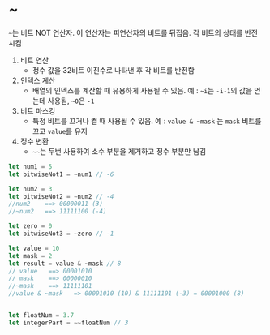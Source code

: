 # ~
`~`는 비트 NOT 연산자. 이 연산자는 피연산자의 비트를 뒤집음. 각 비트의 상태를 반전시킴

1. 비트 연산
   - 정수 값을 32비트 이진수로 나타낸 후 각 비트를 반전함
2. 인덱스 계산
   - 배열의 인덱스를 계산할 때 유용하게 사용될 수 있음. 예 : `~i`는 `-i-1`의 값을 얻는데 사용됨, `~0`은 `-1`
3. 비트 마스킹
   - 특정 비트를 끄거나 켤 때 사용될 수 있음. 예 : `value & ~mask` 는 `mask` 비트를 끄고 `value`를 유지
4. 정수 변환
   - `~~`는 두번 사용하여 소수 부분을 제거하고 정수 부분만 남김
  


```js
let num1 = 5
let bitwiseNot1 = ~num1 // -6

let num2 = 3
let bitwiseNot2 = ~num2 // -4
//num2    ==> 00000011 (3)
//~num2   ==> 11111100 (-4)

let zero = 0
let bitwiseNot3 = ~zero // -1

let value = 10
let mask = 2
let result = value & ~mask // 8
// value   ==> 00001010
// mask    ==> 00000010
//~mask    ==> 11111101
//value & ~mask   => 00001010 (10) & 11111101 (-3) = 00001000 (8)


let floatNum = 3.7
let integerPart = ~~floatNum // 3
```
